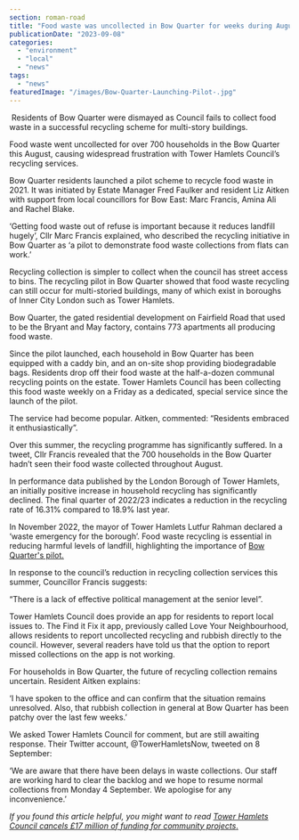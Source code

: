 ```yaml
---
section: roman-road
title: "Food waste was uncollected in Bow Quarter for weeks during August"
publicationDate: "2023-09-08"
categories: 
  - "environment"
  - "local"
  - "news"
tags: 
  - "news"
featuredImage: "/images/Bow-Quarter-Launching-Pilot-.jpg"
---
```


 Residents of Bow Quarter were dismayed as Council fails to collect food waste in a successful recycling scheme for multi-story buildings.

Food waste went uncollected for over 700 households in the Bow Quarter this August, causing widespread frustration with Tower Hamlets Council’s recycling services.

Bow Quarter residents launched a pilot scheme to recycle food waste in 2021. It was initiated by Estate Manager Fred Faulker and resident Liz Aitken with support from local councillors for Bow East: Marc Francis, Amina Ali and Rachel Blake. 

‘Getting food waste out of refuse is important because it reduces landfill hugely’, Cllr Marc Francis explained, who described the recycling initiative in Bow Quarter as ‘a pilot to demonstrate food waste collections from flats can work.’ 

Recycling collection is simpler to collect when the council has street access to bins. The recycling pilot in Bow Quarter showed that food waste recycling can still occur for multi-storied buildings, many of which exist in boroughs of Inner City London such as Tower Hamlets.

Bow Quarter, the gated residential development on Fairfield Road that used to be the Bryant and May factory, contains 773 apartments all producing food waste. 

Since the pilot launched, each household in Bow Quarter has been equipped with a caddy bin, and an on-site shop providing biodegradable bags. Residents drop off their food waste at the half-a-dozen communal recycling points on the estate. Tower Hamlets Council has been collecting this food waste weekly on a Friday as a dedicated, special service since the launch of the pilot. 

The service had become popular. Aitken, commented: “Residents embraced it enthusiastically”.

Over this summer, the recycling programme has significantly suffered. In a tweet, Cllr Francis revealed that the 700 households in the Bow Quarter hadn’t seen their food waste collected throughout August.

In performance data published by the London Borough of Tower Hamlets, an initially positive increase in household recycling has significantly declined. The final quarter of 2022/23 indicates a reduction in the recycling rate of 16.31% compared to 18.9% last year.

In November 2022, the mayor of Tower Hamlets Lutfur Rahman declared a ‘waste emergency for the borough’. Food waste recycling is essential in reducing harmful levels of landfill, highlighting the importance of [Bow Quarter's pilot.](https://www.greenpeace.org/international/story/45286/waste-not-want-not-addressing-food-waste-for-just-and-ecological-food-system/)

In response to the council’s reduction in recycling collection services this summer, Councillor Francis suggests: 

“There is a lack of effective political management at the senior level”.

Tower Hamlets Council does provide an app for residents to report local issues to. The Find it Fix it app, previously called Love Your Neighbourhood, allows residents to report uncollected recycling and rubbish directly to the council. However, several readers have told us that the option to report missed collections on the app is not working.

For households in Bow Quarter, the future of recycling collection remains uncertain. Resident Aitken explains: 

‘I have spoken to the office and can confirm that the situation remains unresolved. Also, that rubbish collection in general at Bow Quarter has been patchy over the last few weeks.’

We asked Tower Hamlets Council for comment, but are still awaiting response. Their Twitter account, @TowerHamletsNow, tweeted on 8 September:

‘We are aware that there have been delays in waste collections. Our staff are working hard to clear the backlog and we hope to resume normal collections from Monday 4 September. We apologise for any inconvenience.’

_If you found this article helpful, you might want to read_ [_Tower Hamlets Council cancels £17 million of funding for community projects_.](https://romanroadlondon.com/tower-hamlets-council-cancels-ncil-funding-community-projects-mile-end-station-market/)
